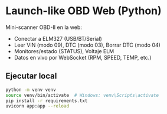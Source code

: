 # Launch-like OBD Web (Python)

Mini-scanner OBD-II en la web:
- Conectar a ELM327 (USB/BT/Serial)
- Leer VIN (modo 09), DTC (modo 03), Borrar DTC (modo 04)
- Monitores/estado (STATUS), Voltaje ELM
- Datos en vivo por WebSocket (RPM, SPEED, TEMP, etc.)

## Ejecutar local
```bash
python -m venv venv
source venv/bin/activate  # Windows: venv\Scripts\activate
pip install -r requirements.txt
uvicorn app:app --reload
